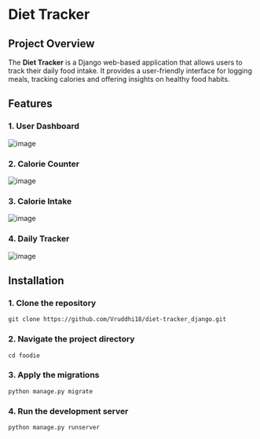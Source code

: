 # Diet Tracker

## Project Overview
The **Diet Tracker**  is a Django web-based application that allows users to track their daily food intake. It provides a user-friendly interface for logging meals, tracking calories and offering 
insights on healthy food habits.

## Features
### 1. User Dashboard
![image](https://github.com/user-attachments/assets/d031defe-9194-4c58-b644-577a8362035f)

### 2. Calorie Counter
![image](https://github.com/user-attachments/assets/9c5c8635-a027-4f12-92e0-12663767236a)

### 3. Calorie Intake
![image](https://github.com/user-attachments/assets/ae68f501-f32e-45d9-abbd-a0048e50c6bd)

### 4. Daily Tracker
![image](https://github.com/user-attachments/assets/95ee093d-4b93-4033-8250-1680d990d7d7)

## Installation
### 1. Clone the repository
``` git clone https://github.com/Vruddhi18/diet-tracker_django.git ```
### 2. Navigate the project directory
``` cd foodie ```
### 3. Apply the migrations
``` python manage.py migrate ```

### 4. Run the development server
``` python manage.py runserver ```

